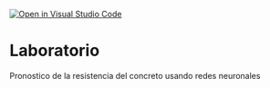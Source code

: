 [![Open in Visual Studio Code](https://classroom.github.com/assets/open-in-vscode-c66648af7eb3fe8bc4f294546bfd86ef473780cde1dea487d3c4ff354943c9ae.svg)](https://classroom.github.com/online_ide?assignment_repo_id=9453672&assignment_repo_type=AssignmentRepo)
# Laboratorio
Pronostico de la resistencia del concreto usando redes neuronales
